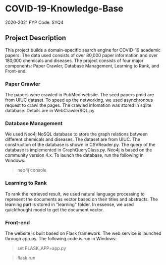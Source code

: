 # COVID-19-Knowledge-Base

2020-2021 FYP Code: SYQ4

## Project Description

This project builds a domain-specific search engine for COVID-19 academic papers. The data used consists of over 80,000 paper information and over 180,000 chemicals and diseases.
The project consists of four major components: Paper Crawler, Database Management, Learning to Rank, and Front-end.

### Paper Crawler
The papers were crawled in PubMed website. The seed papers pmid are from UIUC dataset. 
To speed up the networking, we used asynchronous request to crawl the pages. The crawled infomation was stored in sqlite database. Details are in WebCrawlerSQL.py.

### Database Management
We used Neo4j NoSQL database to store the graph relations between different chemicals and diseases. The dataset are from UIUC. The construction of the database is shown in CSVReader.py.
The query of the database is implemented in GraphQueryClass.py. Neo4j is based on the community version 4.x. To launch the database, run the following in Windows:

>neo4j console

### Learning to Rank
To rank the retrieved result, we used natural language processing to represent the documents as vector based on their titles and abstracts. 
The learning part is stored in "learning" folder. In essense, we used quickthought model to get the document vector. 

### Front-end
The website is built based on Flask framework. The web service is launched through app.py. The following code is run in Windows:


  >set FLASK_APP=app.py
  
  >flask run

